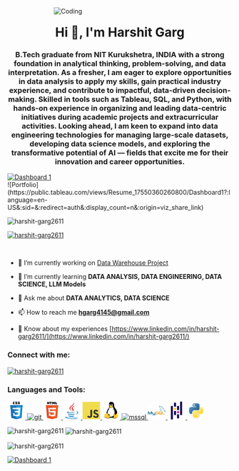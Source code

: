 <img align="right" alt="Coding" width="400" src="https://media.giphy.com/media/v1.Y2lkPTc5MGI3NjExZ29sazZwcTg0OW0xOHNqbnlzYzRsdHVtb2dtM3U0aWRwamd2ZGJuOSZlcD12MV9naWZzX3NlYXJjaCZjdD1n/78XCFBGOlS6keY1Bil/giphy.gif">
<h1 align="center">Hi 👋, I'm Harshit Garg</h1>
<h3 align="center">B.Tech graduate from NIT Kurukshetra, INDIA with a strong foundation in analytical thinking, problem-solving, and data interpretation. As a fresher, I am eager to explore opportunities in data analysis to apply my skills, gain practical industry experience, and contribute to impactful, data-driven decision-making. Skilled in tools such as Tableau, SQL, and Python, with hands-on experience in organizing and leading data-centric initiatives during academic projects and extracurricular activities. Looking ahead, I am keen to expand into data engineering technologies for managing large-scale datasets, developing data science models, and exploring the transformative potential of AI — fields that excite me for their innovation and career opportunities.</h3>
<div class='tableauPlaceholder' id='viz1755041373575' style='position: relative'><noscript><a href='#'><img alt='Dashboard 1 ' src='https:&#47;&#47;public.tableau.com&#47;static&#47;images&#47;Re&#47;Resume_17550360260800&#47;Dashboard1&#47;1_rss.png' style='border: none' /></a></noscript><object class='tableauViz'  style='display:none;'><param name='host_url' value='https%3A%2F%2Fpublic.tableau.com%2F' /> <param name='embed_code_version' value='3' /> <param name='site_root' value='' /><param name='name' value='Resume_17550360260800&#47;Dashboard1' /><param name='tabs' value='no' /><param name='toolbar' value='yes' /><param name='static_image' value='https:&#47;&#47;public.tableau.com&#47;static&#47;images&#47;Re&#47;Resume_17550360260800&#47;Dashboard1&#47;1.png' /> <param name='animate_transition' value='yes' /><param name='display_static_image' value='yes' /><param name='display_spinner' value='yes' /><param name='display_overlay' value='yes' /><param name='display_count' value='yes' /><param name='language' value='en-US' /></object></div>
![Portfolio](https://public.tableau.com/views/Resume_17550360260800/Dashboard1?:language=en-US&:sid=&:redirect=auth&:display_count=n&:origin=viz_share_link)
<p align="left"> <img src="https://komarev.com/ghpvc/?username=harshit-garg2611&label=Profile%20views&color=0e75b6&style=flat" alt="harshit-garg2611" /> </p>

<p align="left"> <a href="https://github.com/ryo-ma/github-profile-trophy"><img src="https://github-profile-trophy.vercel.app/?username=harshit-garg2611" alt="harshit-garg2611" /></a> </p>

<p align="left"> <a href="https://twitter.com/" target="blank"><img src="https://img.shields.io/twitter/follow/?logo=twitter&style=for-the-badge" alt="" /></a> </p>

- 🔭 I’m currently working on [Data Warehouse Project](https://github.com/Harshit-garg2611/DATA-WAREHOUSING-ETL-PROJECT.git)

- 🌱 I’m currently learning **DATA ANALYSIS, DATA ENGINEERING, DATA SCIENCE, LLM Models**

- 💬 Ask me about **DATA ANALYTICS, DATA SCIENCE**

- 📫 How to reach me **hgarg4145@gmail.com**

- 📄 Know about my experiences [https://www.linkedin.com/in/harshit-garg2611/](https://www.linkedin.com/in/harshit-garg2611/)

<h3 align="left">Connect with me:</h3>
<p align="left">
<a href="https://linkedin.com/in/harshit-garg2611" target="blank"><img align="center" src="https://raw.githubusercontent.com/rahuldkjain/github-profile-readme-generator/master/src/images/icons/Social/linked-in-alt.svg" alt="harshit-garg2611" height="30" width="40" /></a>
</p>

<h3 align="left">Languages and Tools:</h3>
<p align="left"> <a href="https://www.w3schools.com/css/" target="_blank" rel="noreferrer"> <img src="https://raw.githubusercontent.com/devicons/devicon/master/icons/css3/css3-original-wordmark.svg" alt="css3" width="40" height="40"/> </a> <a href="https://git-scm.com/" target="_blank" rel="noreferrer"> <img src="https://www.vectorlogo.zone/logos/git-scm/git-scm-icon.svg" alt="git" width="40" height="40"/> </a> <a href="https://www.w3.org/html/" target="_blank" rel="noreferrer"> <img src="https://raw.githubusercontent.com/devicons/devicon/master/icons/html5/html5-original-wordmark.svg" alt="html5" width="40" height="40"/> </a> <a href="https://www.java.com" target="_blank" rel="noreferrer"> <img src="https://raw.githubusercontent.com/devicons/devicon/master/icons/java/java-original.svg" alt="java" width="40" height="40"/> </a> <a href="https://developer.mozilla.org/en-US/docs/Web/JavaScript" target="_blank" rel="noreferrer"> <img src="https://raw.githubusercontent.com/devicons/devicon/master/icons/javascript/javascript-original.svg" alt="javascript" width="40" height="40"/> </a> <a href="https://www.linux.org/" target="_blank" rel="noreferrer"> <img src="https://raw.githubusercontent.com/devicons/devicon/master/icons/linux/linux-original.svg" alt="linux" width="40" height="40"/> </a> <a href="https://www.microsoft.com/en-us/sql-server" target="_blank" rel="noreferrer"> <img src="https://www.svgrepo.com/show/303229/microsoft-sql-server-logo.svg" alt="mssql" width="40" height="40"/> </a> <a href="https://www.mysql.com/" target="_blank" rel="noreferrer"> <img src="https://raw.githubusercontent.com/devicons/devicon/master/icons/mysql/mysql-original-wordmark.svg" alt="mysql" width="40" height="40"/> </a> <a href="https://pandas.pydata.org/" target="_blank" rel="noreferrer"> <img src="https://raw.githubusercontent.com/devicons/devicon/2ae2a900d2f041da66e950e4d48052658d850630/icons/pandas/pandas-original.svg" alt="pandas" width="40" height="40"/> </a> <a href="https://www.python.org" target="_blank" rel="noreferrer"> <img src="https://raw.githubusercontent.com/devicons/devicon/master/icons/python/python-original.svg" alt="python" width="40" height="40"/> </a> </p>

<p><img align="left" src="https://github-readme-stats.vercel.app/api/top-langs?username=harshit-garg2611&show_icons=true&locale=en&layout=compact" alt="harshit-garg2611" /></p>

<p>&nbsp;<img align="center" src="https://github-readme-stats.vercel.app/api?username=harshit-garg2611&show_icons=true&locale=en" alt="harshit-garg2611" /></p>

<p><img align="center" src="https://github-readme-streak-stats.herokuapp.com/?user=harshit-garg2611&" alt="harshit-garg2611" /></p>
<div class='tableauPlaceholder' id='viz1755040590482' style='position: relative'><noscript><a href='#'><img alt='Dashboard 1 ' src='https:&#47;&#47;public.tableau.com&#47;static&#47;images&#47;Re&#47;Resume_17550360260800&#47;Dashboard1&#47;1_rss.png' style='border: none' /></a></noscript><object class='tableauViz'  style='display:none;'><param name='host_url' value='https%3A%2F%2Fpublic.tableau.com%2F' /> <param name='embed_code_version' value='3' /> <param name='site_root' value='' /><param name='name' value='Resume_17550360260800&#47;Dashboard1' /><param name='tabs' value='no' /><param name='toolbar' value='yes' /><param name='static_image' value='https:&#47;&#47;public.tableau.com&#47;static&#47;images&#47;Re&#47;Resume_17550360260800&#47;Dashboard1&#47;1.png' /> <param name='animate_transition' value='yes' /><param name='display_static_image' value='yes' /><param name='display_spinner' value='yes' /><param name='display_overlay' value='yes' /><param name='display_count' value='yes' /><param name='language' value='en-US' /></object></div>               
